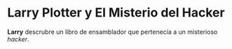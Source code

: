 # Larry Plotter y El Misterio del Hacker

**Larry** descrubre un libro de ensamblador que pertenecía a un misterioso *hacker*.
